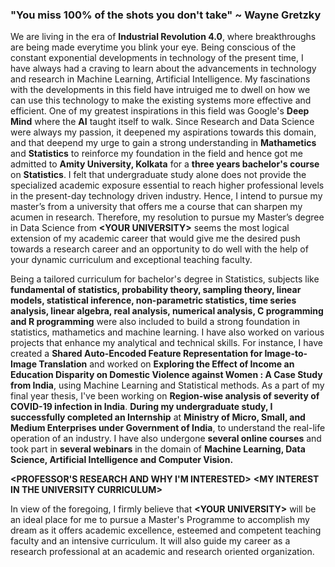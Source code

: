 ### "You miss 100% of the shots you don't take" ~ Wayne Gretzky

We are living in the era of **Industrial Revolution 4.0**,  where breakthroughs are being made everytime you blink your eye. Being conscious of the constant exponential developments in technology of the present time, I have always had a craving to learn about the advancements in technology and research in Machine Learning, Artificial Intelligence. My fascinations with the developments in this field have intruiged me to dwell on how we can use this technology to make the existing systems more effective and efficient. One of my greatest inspirations in this field was Google's **Deep Mind** where the **AI** taught itself to walk. Since Research and Data Science were always my passion, it deepened my aspirations towards this domain, and that deepend my urge to gain a strong understanding in **Mathametics** and **Statistics** to reinforce my foundation in the field and hence got me admitted to **Amity University, Kolkata** for a **three years bachelor's course** on **Statistics**. I felt that undergraduate study alone does not provide the specialized academic exposure essential to reach higher professional levels in the present-day technology driven industry. Hence, I intend to pursue my master’s from a university that offers me a course that can sharpen my acumen in research. Therefore, my resolution to pursue my Master’s degree in Data Science from **\<YOUR UNIVERSITY>** seems the most logical extension of my academic career that would give me the desired push towards a research career and an opportunity to do well with the help of your dynamic curriculum and exceptional teaching faculty.

Being a tailored curriculum for bachelor's degree in Statistics, subjects like **fundamental of statistics, probability theory, sampling theory, linear models, statistical inference, non-parametric statistics, time series analysis, linear algebra, real analysis, numerical analysis, C programming and R programming** were also included to build a strong foundation in statistics, mathametics and machine learning. I have also worked on various projects that enhance my analytical and technical skills. For instance, I have created a **Shared Auto-Encoded Feature Representation for Image-to-Image Translation** and worked on **Exploring the Effect of Income an Education Disparity on Domestic Violence against Women : A Case Study from India**, using Machine Learning and Statistical methods. As a part of my final year thesis, I've been working on **Region-wise analysis of severity of COVID-19 infection in India**. **During my undergraduate study, I successfully completed an Internship** at **Ministry of Micro, Small, and Medium Enterprises under Government of India**, to understand the real-life operation of an industry. I have also undergone **several online courses** and took part in **several webinars** in the domain of **Machine Learning, Data Science, Artificial Intelligence and Computer Vision.**

**\<PROFESSOR'S RESEARCH AND WHY I'M INTERESTED>**
**\<MY INTEREST IN THE UNIVERSITY CURRICULUM>**

In view of the foregoing, I firmly believe that **\<YOUR UNIVERSITY>** will be an ideal place for me to pursue a Master's Programme to accomplish my dream as it offers academic excellence, esteemed and competent teaching faculty and an intensive 	curriculum. It will also guide my career as a research professional at an academic and research oriented organization.  